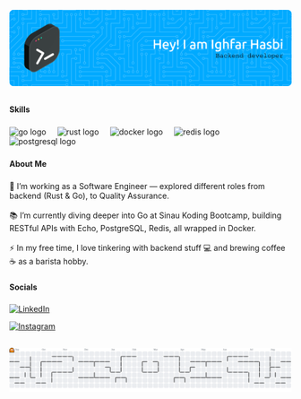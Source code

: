 ![ighfarhasbi](img/github-header-banner.png)

<h2 align="center"></h2>

###

<h4 align="left">Skills</h4>

###

<div align="left">
  <img src="https://img.shields.io/badge/Go-00ADD8?logo=go&logoColor=white&style=for-the-badge" height="40" alt="go logo"  />
  <img width="12" />
  <img src="https://img.shields.io/badge/Rust-000000?logo=rust&logoColor=white&style=for-the-badge" height="40" alt="rust logo"  />
  <img width="12" />
  <img src="https://img.shields.io/badge/Docker-2496ED?logo=docker&logoColor=white&style=for-the-badge" height="40" alt="docker logo"  />
  <img width="12" />
  <img src="https://img.shields.io/badge/Redis-DC382D?logo=redis&logoColor=white&style=for-the-badge" height="40" alt="redis logo"  />
  <img width="12" />
  <img src="https://img.shields.io/badge/PostgreSQL-4169E1?logo=postgresql&logoColor=white&style=for-the-badge" height="40" alt="postgresql logo"  />
</div>

###

<h4 align="left">About Me</h4>

###

<p align="left">🔭 I’m working as a Software Engineer — explored different roles from backend (Rust & Go), to Quality Assurance.<br><br>📚 I’m currently diving deeper into Go at Sinau Koding Bootcamp, building RESTful APIs with Echo, PostgreSQL, Redis, all wrapped in Docker.<br><br>⚡ In my free time, I love tinkering with backend stuff 💻 and brewing coffee ☕️ as a barista hobby.</p>

###

<h4 align="left">Socials</h4>

###

[![LinkedIn](https://img.shields.io/static/v1?message=LinkedIn&logo=linkedin&label=&color=0077B5&logoColor=white&labelColor=&style=for-the-badge)](https://www.linkedin.com/in/ighfar-hasbi-ashshiddiqi-099541223/)

[![Instagram](https://img.shields.io/static/v1?message=Instagram&logo=instagram&label=&color=E4405F&logoColor=white&labelColor=&style=for-the-badge)](https://www.instagram.com/hasbiighfar/)

###

<h2 align="left"></h2>

###

<picture>
  <source media="(prefers-color-scheme: dark)" srcset="https://raw.githubusercontent.com/ighfarhasbi/ighfarhasbi/output/pacman-contribution-graph-dark.svg">
  <source media="(prefers-color-scheme: light)" srcset="https://raw.githubusercontent.com/ighfarhasbi/ighfarhasbi/output/pacman-contribution-graph.svg">
  <img alt="pacman contribution graph" src="https://raw.githubusercontent.com/ighfarhasbi/ighfarhasbi/output/pacman-contribution-graph.svg">
</picture>

###
